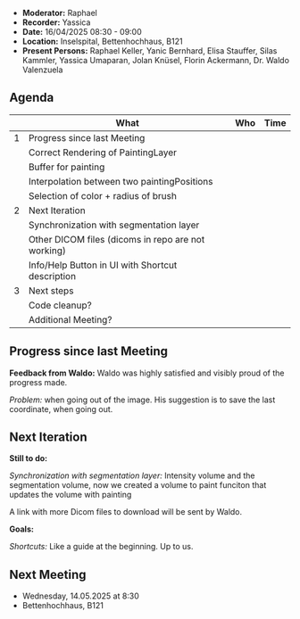- **Moderator:** Raphael
- **Recorder:** Yassica
- **Date:** 16/04/2025 08:30 - 09:00
- **Location:** Inselspital, Bettenhochhaus, B121
- **Present Persons:** Raphael Keller, Yanic Bernhard, Elisa Stauffer, Silas Kammler, Yassica Umaparan, Jolan Knüsel, Florin Ackermann, Dr. Waldo Valenzuela


## Agenda

|  | What | Who | Time |
| --- | ---- | --- | ---- |
| 1 | Progress since last Meeting |  |  |  |
|  | Correct Rendering of PaintingLayer |  |  |
|  | Buffer for painting |  |  |
|  | Interpolation between two paintingPositions |  |  |
|  | Selection of color + radius of brush |  |  |
| 2 | Next Iteration |  |  |
|  | Synchronization with segmentation layer |  |  |
|  | Other DICOM files (dicoms in repo are not working) |  |  |
|  | Info/Help Button in UI with Shortcut description |  |  |
| 3 | Next steps |  |  |
|  | Code cleanup? |  |  |
|  | Additional Meeting? |  |  |

## Progress since last Meeting

**Feedback from Waldo:** Waldo was highly satisfied and visibly proud of the progress made.

*Problem:* when going out of the image.
His suggestion is to save the last coordinate, when going out.

## Next Iteration

**Still to do:**

*Synchronization with segmentation layer:*
Intensity volume and the segmentation volume, now we created a volume to paint
funciton that updates the volume with painting


A link with more Dicom files to download will be sent by Waldo.

**Goals:**

*Shortcuts:* 
Like a guide at the beginning.
Up to us.

## Next Meeting
- Wednesday, 14.05.2025 at 8:30
- Bettenhochhaus, B121
